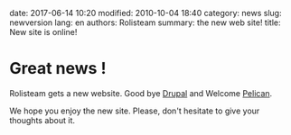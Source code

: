 date: 2017-06-14 10:20
modified: 2010-10-04 18:40
category: news
slug: newversion
lang: en
authors: Rolisteam
summary: the new web site!
title: New site is online!

# Great news !

Rolisteam gets a new website. Good bye [Drupal](www.drupal.org) and Welcome [Pelican](https://getpelican.com).

We hope you enjoy the new site. Please, don't hesitate to give your thoughts about it.
